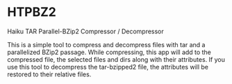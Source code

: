 # HTPBZ2
Haiku TAR Parallel-BZip2 Compressor / Decompressor

This is a simple tool to compress and decompress files with tar and a parallelized BZip2 passage.
While compressing, this app will add to the compressed file, the selected files and dirs along with their attributes.
If you use this tool to decompress the tar-bzipped2 file, the attributes will be restored to their relative files.
